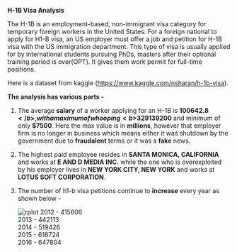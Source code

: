 <b>H-1B Visa Analysis</b>

The H-1B is an employment-based, non-immigrant visa category for temporary foreign workers in the United States. For a foreign national to apply for H1-B visa, an US employer must offer a job and petition for H-1B visa with the US immigration department. This type of visa is usually applied for by international students pursuing PhDs, masters after their optional training period is over(OPT). It gives them work permit for full-time positions.

Here is a dataset from kaggle (https://www.kaggle.com/nsharan/h-1b-visa).

<b>The analysis has various parts - </b>
1. The average <b>salary</b> of a worker applying for an H-1B is <b>$100642.8</b>, with a maximum of whooping <b>$329139200</b> and minimum of only <b>$7500</b>.
Here the max value is in <b>millions</b>, however that employer firm is no longer in business which means either it was shutdown by the government due to <b>fraudalent</b> terms or it was a <b>fake</b> news.

2. The highest paid employee resides in <b>SANTA MONICA, CALIFORNIA</b> and works at <b>E AND D MEDIA INC.</b> while the one who is overexploited by his employer lives in <b>NEW YORK CITY, NEW YORK</b> and works at <b>LOTUS SOFT CORPORATION</b>.

3. The number of h1-b visa petitions continue to <b>increase</b> every year as shown below - <br>
    
    ![rplot](https://user-images.githubusercontent.com/16416130/34456500-a4e5c1d8-edbd-11e7-9648-109d1254abf7.png)
    2012 - 415606<br>
    2013 - 442113<br>
    2014 - 519426<br>
    2015 - 618724<br>
    2016 - 647804<br>

